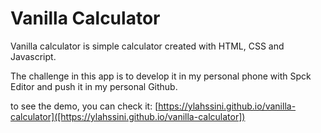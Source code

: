 # Vanilla Calculator
Vanilla calculator is simple calculator created with HTML, CSS and Javascript.

The challenge in this app is to develop it in my personal phone with Spck Editor and push it in my personal Github.

to see the demo, you can check it: [https://ylahssini.github.io/vanilla-calculator]([https://ylahssini.github.io/vanilla-calculator])

